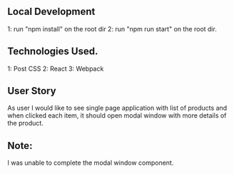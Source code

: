## Local Development
1: run "npm install" on the root dir
2: run "npm run start" on the root dir.

## Technologies Used.
1: Post CSS
2: React
3: Webpack

## User Story
As user I would like to see single page application with list of products and when clicked each item, it should open modal window with more details of the product.


## Note:
I was unable to complete the modal window component.
